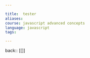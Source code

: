 ```yaml
---

title:  tester
aliases:
course: javascript advanced concepts
language: javascript
tags:

---
```

back:: [[]]